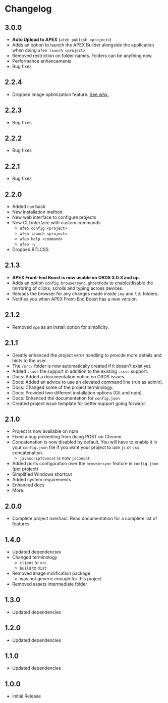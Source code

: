 # Changelog
## 3.0.0
- **Auto Upload to APEX** (`afeb publish <project>`)
- Adds an option to launch the APEX Builder alongside the application when doing `afeb launch <project>`
- Removed restriction on folder names. Folders can be anything now.
- Performance enhancements
- Bug fixes

## 2.2.4
- Dropped image optimization feature. [See why.](https://github.com/OraOpenSource/apex-frontend-boost/issues/164)

## 2.2.3
- Bug fixes

## 2.2.2
- Bug fixes

## 2.2.1
- Bug fixes

## 2.2.0
- Added `npm` back
- New installation method
- New web interface to configure projects
- New CLI interface with custom commands
    - `afeb config <project>`
    - `afeb launch <project>`
    - `afeb help <command>`
    - `afeb -v`
- Dropped RTLCSS

## 2.1.3
- **APEX Front-End Boost is now usable on ORDS 3.0.3 and up.**
- Adds an option `config.browsersync.ghostMode` to enable/disable the mirroring of clicks, scrolls and typing across devices.
- Reloads the browser for any changes made inside `img` and `lib` folders.
- Notifies you when APEX Front-End Boost has a new version

## 2.1.2
- Removed `npm` as an install option for simplicity.

## 2.1.1
- Greatly enhanced the project error handling to provide more details and hints to the user.
- The `/src/` folder is now automatically created if it doesn't exist yet.
- Added `.sass` file support in addition to the existing `.scss` support.
- Docs: Added a documentation notice on ORDS issues.
- Docs: Added an advice to use an elevated command line (run as admin).
- Docs: Changed some of the project terminology.
- Docs: Provided two different installation options (Git and npm).
- Docs: Enhanced the documentation for `config.json`
- Created project issue template for better support going forward.

## 2.1.0
- Project is now available on npm
- Fixed a bug preventing from doing POST on Chrome
- Concatenation is now disabled by default. You will have to enable it in your `config.json` file if you want your project to use `js` or `css` concatenation.
    - `javascriptConcat` is now `jsConcat`
- Added ports configuration over the `browsersync` feature in `config.json` (per project)
- Simplified Windows shortcut
- Added system requirements
- Enhanced docs
- More.

## 2.0.0
- Complete project overhaul. Read documentation for a complete list of features.

## 1.4.0
- Updated dependencies
- Changed terminology
    - `client` to `src`
    - `build` to `dist`
- Removed image minification package
    - was not generic enough for this project
- Removed assets intermediate folder

## 1.3.0
- Updated dependencies

## 1.2.0
- Updated dependencies

## 1.1.0
- Updated dependencies

## 1.0.0
- Initial Release
